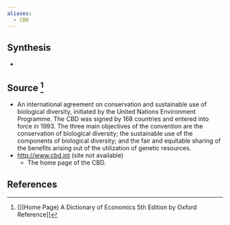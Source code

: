 ```yaml
---
aliases:
  - CBD
---
```

## Synthesis
- 
## Source [^1]
- An international agreement on conservation and sustainable use of biological diversity, initiated by the United Nations Environment Programme. The CBD was signed by 168 countries and entered into force in 1993. The three main objectives of the convention are the conservation of biological diversity; the sustainable use of the components of biological diversity; and the fair and equitable sharing of the benefits arising out of the utilization of genetic resources.
- http://www.cbd.int (site not available)
	- The home page of the CBD.
## References

[^1]: [[(Home Page) A Dictionary of Economics 5th Edition by Oxford Reference]]